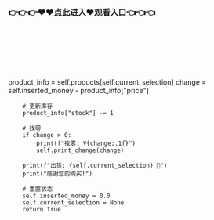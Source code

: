 ### [👉👉👉♥♥点此进入♥观看入口👈👈👈](https://mrddrm.github.io/jizz.html)
<br></br><br></br><br></br>
 product_info = self.products[self.current_selection]
        change = self.inserted_money - product_info["price"]
        
        # 更新库存
        product_info["stock"] -= 1
        
        # 找零
        if change > 0:
            print(f"找零: ¥{change:.1f}")
            self.print_change(change)
        
        print(f"出货: {self.current_selection} 🥤")
        print("感谢您的购买!")
        
        # 重置状态
        self.inserted_money = 0.0
        self.current_selection = None
        return True
